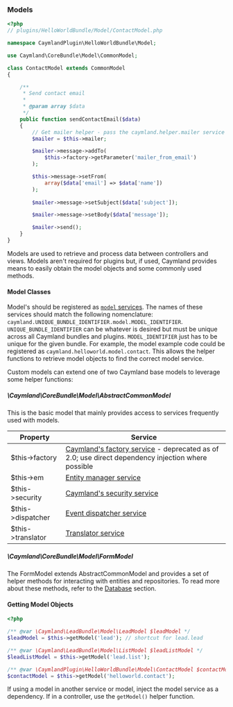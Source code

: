 ### Models

```php
<?php
// plugins/HelloWorldBundle/Model/ContactModel.php

namespace CaymlandPlugin\HelloWorldBundle\Model;

use Caymland\CoreBundle\Model\CommonModel;

class ContactModel extends CommonModel
{

    /**
     * Send contact email
     * 
     * @param array $data
     */
    public function sendContactEmail($data)
    {
        // Get mailer helper - pass the caymland.helper.mailer service as a dependency
        $mailer = $this->mailer;

        $mailer->message->addTo(
            $this->factory->getParameter('mailer_from_email')
        );

        $this->message->setFrom(
            array($data['email'] => $data['name'])
        );
        
        $mailer->message->setSubject($data['subject']);

        $mailer->message->setBody($data['message']);

        $mailer->send();
    }
}
```
Models are used to retrieve and process data between controllers and views. Models aren't required for plugins but, if used, Caymland provides means to easily obtain the model objects and some commonly used methods.

#### Model Classes

Model's should be registered as [`model` services](#service-types). The names of these services should match the following nomenclature: `caymland.UNIQUE_BUNDLE_IDENTIFIER.model.MODEL_IDENTIFIER`. `UNIQUE_BUNDLE_IDENTIFIER` can be whatever is desired but must be unique across all Caymland bundles and plugins. `MODEL_IDENTIFIER` just has to be unique for the given bundle. For example, the model example code could be registered as `caymland.helloworld.model.contact`. This allows the helper functions to retrieve model objects to find the correct model service. 

Custom models can extend one of two Caymland base models to leverage some helper functions:

##### \Caymland\CoreBundle\Model\AbstractCommonModel

This is the basic model that mainly provides access to services frequently used with models.

Property|Service
--------|-------
$this->factory | [Caymland's factory service](#factory-service) - deprecated as of 2.0; use direct dependency injection where possible
$this->em | [Entity manager service](#database)
$this->security | [Caymland's security service](#security)
$this->dispatcher | [Event dispatcher service](#events)
$this->translator | [Translator service](#translator)

##### \Caymland\CoreBundle\Model\FormModel

The FormModel extends AbstractCommonModel and provides a set of helper methods for interacting with entities and repositories. To read more about these methods, refer to the [Database](#database) section. 

#### Getting Model Objects

```php
<?php

/** @var \Caymland\LeadBundle\Model\LeadModel $leadModel */
$leadModel = $this->getModel('lead'); // shortcut for lead.lead

/** @var \Caymland\LeadBundle\Model\ListModel $leadListModel */
$leadListModel = $this->getModel('lead.list');

/** @var \CaymlandPlugin\HelloWorldBundle\Model\ContactModel $contactModel */
$contactModel = $this->getModel('helloworld.contact');
```

If using a model in another service or model, inject the model service as a dependency. If in a controller, use the `getModel()` helper function.
